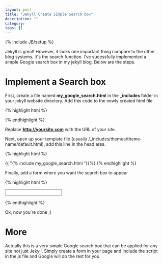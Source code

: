 ```yaml
---
layout: post
title: "Jekyll Create Simple Search box"
description: ""
category: 
tags: []
---
```

{% include JB/setup %}

Jekyll is great! However, it lacks one important thing compare to the other blog systems. It's the search function. I've sucessfully implemented a simple Google search box in my jekyll blog. Below are the steps.

# Implement a Search box

First, create a file named **my_google_search.html** in the <span><b>_includes</b></span> folder in your jekyll website directory. Add this code to the newly created html file

{% highlight html %}
<script language="Javascript" type="text/javascript">
  function my_search_google()
  {
    var query = document.getElementById("my-google-search").value;
    window.open("http://google.com/search?q=" + query
	+ "%20site:" + "http://yoursite.com");
  }
</script>
{% endhighlight %}

Replace **http://yoursite.com** with the URL of your site.

Next, open up your template file (usually /_includes/themes/theme-name/default.html), add this line in the head area.

{% highlight html %}
<!-- my custom google search -->
{{ "{% include my_google_search.html "}}%}
{% endhighlight %}

Finally, add a form where you want the search box to appear

{% highlight html %}
<!-- my custom google search -->
<form onsubmit="tmtxt_search_google()" >
  <input type="text" id="my-google-search">
</form>
{% endhighlight %}

Ok, now you're done ;)

# More

Actually this is a very simple Google search box that can be applied for any site not just Jekyll. Simply create a form in your page and include the script in the js file and Google will do the rest for you.